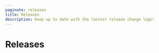 ```yaml
---
paginate: releases
title: Releases
description: Keep up to date with the lastest release change logs!
---
```


# Releases

<Paginate limit={10} sort="version DESC" />
